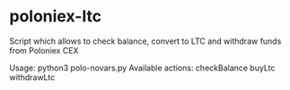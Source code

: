 # poloniex-ltc
Script which allows to check balance, convert to LTC and withdraw funds from Poloniex CEX

Usage: python3 polo-novars.py <action>
Available actions: 
checkBalance
buyLtc
withdrawLtc
